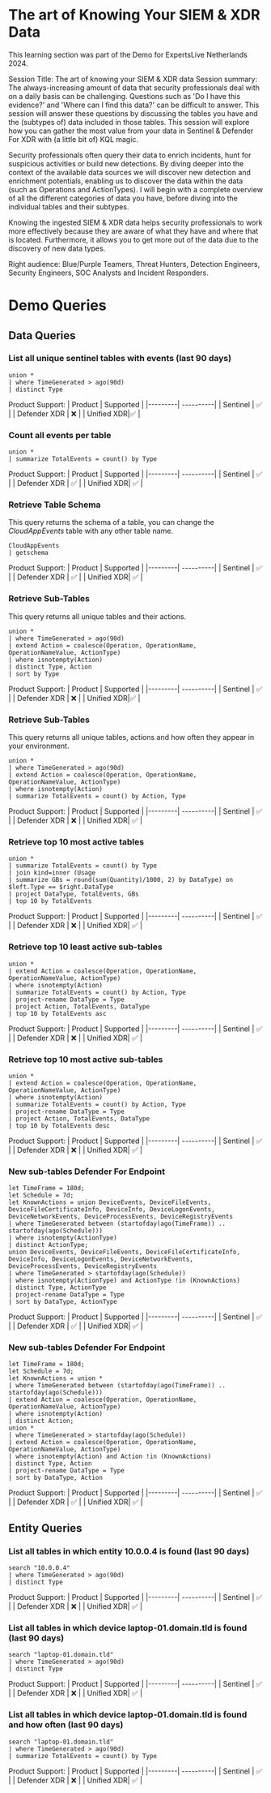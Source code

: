 # The art of Knowing Your SIEM & XDR Data

This learning section was part of the Demo for ExpertsLive Netherlands 2024.

Session Title: The art of knowing your SIEM & XDR data
Session summary:
The always-increasing amount of data that security professionals deal with on a daily basis can be challenging. Questions such as 'Do I have this evidence?' and 'Where can I find this data?' can be difficult to answer. This session will answer these questions by discussing the tables you have and the (subtypes of) data included in those tables. This session will explore how you can gather the most value from your data in Sentinel & Defender For XDR with (a little bit of) KQL magic.

Security professionals often query their data to enrich incidents, hunt for suspicious activities or build new detections. By diving deeper into the context of the available data sources we will discover new detection and enrichment potentials, enabling us to discover the data within the data (such as Operations and ActionTypes). I will begin with a complete overview of all the different categories of data you have, before diving into the individual tables and their subtypes.

Knowing the ingested SIEM & XDR data helps security professionals to work more effectively because they are aware of what they have and where that is located. Furthermore, it allows you to get more out of the data due to the discovery of new data types.

Right audience: Blue/Purple Teamers, Threat Hunters, Detection Engineers, Security Engineers, SOC Analysts and Incident Responders.

# Demo Queries

## Data Queries

### List all unique sentinel tables with events (last 90 days)

```KQL
union * 
| where TimeGenerated > ago(90d) 
| distinct Type 
```
Product Support:
| Product | Supported |
|---------| ----------|
| Sentinel | ✅ |
| Defender XDR | ❌ |
| Unified XDR|✅  | 

### Count all events per table

```KQL
union *  
| summarize TotalEvents = count() by Type 
```
Product Support:
| Product | Supported |
|---------| ----------|
| Sentinel | ✅ |
| Defender XDR | ✅ |
| Unified XDR| ✅ | 

### Retrieve Table Schema
This query returns the schema of a table, you can change the *CloudAppEvents* table with any other table name.

```KQL
CloudAppEvents 
| getschema 
```
Product Support:
| Product | Supported |
|---------| ----------|
| Sentinel | ✅ |
| Defender XDR | ✅ |
| Unified XDR| ✅ | 

### Retrieve Sub-Tables
This query returns all unique tables and their actions.
```KQL
union * 
| where TimeGenerated > ago(90d) 
| extend Action = coalesce(Operation, OperationName, OperationNameValue, ActionType) 
| where isnotempty(Action) 
| distinct Type, Action
| sort by Type
```
Product Support:
| Product | Supported |
|---------| ----------|
| Sentinel | ✅ |
| Defender XDR | ❌ |
| Unified XDR|✅  | 

### Retrieve Sub-Tables
This query returns all unique tables, actions and how often they appear in your environment.

```KQL
union *  
| where TimeGenerated > ago(90d)  
| extend Action = coalesce(Operation, OperationName, OperationNameValue, ActionType)  
| where isnotempty(Action)
| summarize TotalEvents = count() by Action, Type  
```
Product Support:
| Product | Supported |
|---------| ----------|
| Sentinel | ✅ |
| Defender XDR | ❌ |
| Unified XDR| ✅ | 

### Retrieve top 10 most active tables

```KQL
union *
| summarize TotalEvents = count() by Type
| join kind=inner (Usage
| summarize GBs = round(sum(Quantity)/1000, 2) by DataType) on $left.Type == $right.DataType
| project DataType, TotalEvents, GBs
| top 10 by TotalEvents
```
Product Support:
| Product | Supported |
|---------| ----------|
| Sentinel | ✅ |
| Defender XDR | ❌ |
| Unified XDR| ✅ | 

### Retrieve top 10 least active sub-tables

```KQL
union *
| extend Action = coalesce(Operation, OperationName, OperationNameValue, ActionType)
| where isnotempty(Action)
| summarize TotalEvents = count() by Action, Type
| project-rename DataType = Type
| project Action, TotalEvents, DataType
| top 10 by TotalEvents asc
```
Product Support:
| Product | Supported |
|---------| ----------|
| Sentinel | ✅ |
| Defender XDR | ❌ |
| Unified XDR| ✅ | 

### Retrieve top 10 most active sub-tables

```KQL
union *
| extend Action = coalesce(Operation, OperationName, OperationNameValue, ActionType)
| where isnotempty(Action)
| summarize TotalEvents = count() by Action, Type
| project-rename DataType = Type
| project Action, TotalEvents, DataType
| top 10 by TotalEvents desc 
```
Product Support:
| Product | Supported |
|---------| ----------|
| Sentinel | ✅ |
| Defender XDR | ❌ |
| Unified XDR| ✅ | 

### New sub-tables Defender For Endpoint

```KQL
let TimeFrame = 180d;
let Schedule = 7d;
let KnownActions = union DeviceEvents, DeviceFileEvents, DeviceFileCertificateInfo, DeviceInfo, DeviceLogonEvents, DeviceNetworkEvents, DeviceProcessEvents, DeviceRegistryEvents
| where TimeGenerated between (startofday(ago(TimeFrame)) .. startofday(ago(Schedule))) 
| where isnotempty(ActionType)
| distinct ActionType;
union DeviceEvents, DeviceFileEvents, DeviceFileCertificateInfo, DeviceInfo, DeviceLogonEvents, DeviceNetworkEvents, DeviceProcessEvents, DeviceRegistryEvents
| where TimeGenerated > startofday(ago(Schedule)) 
| where isnotempty(ActionType) and ActionType !in (KnownActions)
| distinct Type, ActionType
| project-rename DataType = Type
| sort by DataType, ActionType
```
Product Support:
| Product | Supported |
|---------| ----------|
| Sentinel | ✅ |
| Defender XDR | ✅ |
| Unified XDR| ✅ | 

### New sub-tables Defender For Endpoint

```KQL
let TimeFrame = 180d;
let Schedule = 7d;
let KnownActions = union *
| where TimeGenerated between (startofday(ago(TimeFrame)) .. startofday(ago(Schedule))) 
| extend Action = coalesce(Operation, OperationName, OperationNameValue, ActionType)
| where isnotempty(Action)
| distinct Action;
union *
| where TimeGenerated > startofday(ago(Schedule)) 
| extend Action = coalesce(Operation, OperationName, OperationNameValue, ActionType)
| where isnotempty(Action) and Action !in (KnownActions)
| distinct Type, Action
| project-rename DataType = Type
| sort by DataType, Action
```
Product Support:
| Product | Supported |
|---------| ----------|
| Sentinel | ✅ |
| Defender XDR | ✅ |
| Unified XDR| ✅ | 

## Entity Queries

### List all tables in which entity 10.0.0.4 is found (last 90 days)
```KQL
search "10.0.0.4"
| where TimeGenerated > ago(90d)
| distinct Type
```
Product Support:
| Product | Supported |
|---------| ----------|
| Sentinel | ✅ |
| Defender XDR | ❌ |
| Unified XDR| ✅ | 

### List all tables in which device laptop-01.domain.tld is found (last 90 days)
```KQL
search "laptop-01.domain.tld"
| where TimeGenerated > ago(90d)
| distinct Type
```
Product Support:
| Product | Supported |
|---------| ----------|
| Sentinel | ✅ |
| Defender XDR | ❌ |
| Unified XDR| ✅ | 

### List all tables in which device laptop-01.domain.tld is found and how often (last 90 days)
```KQL
search "laptop-01.domain.tld"
| where TimeGenerated > ago(90d)
| summarize TotalEvents = count() by Type
```
Product Support:
| Product | Supported |
|---------| ----------|
| Sentinel | ✅ |
| Defender XDR | ❌ |
| Unified XDR| ✅ | 



